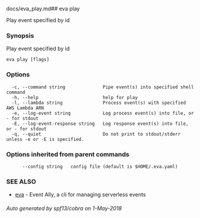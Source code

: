 docs/eva_play.md## eva play

Play event specified by id

### Synopsis

Play event specified by id

```
eva play [flags]
```

### Options

```
  -c, --command string              Pipe event(s) into specified shell command
  -h, --help                        help for play
  -l, --lambda string               Process event(s) with specified AWS Lambda ARN
  -e, --log-event string            Log process event(s) into file, or - for stdout
  -E, --log-event-response string   Log response event(s) into file, or - for stdout
  -q, --quiet                       Do not print to stdout/stderr unless -e or -E is specified.
```

### Options inherited from parent commands

```
      --config string   config file (default is $HOME/.eva.yaml)
```

### SEE ALSO

* [eva](eva.md)	 - Event Ally, a cli for managing serverless events

###### Auto generated by spf13/cobra on 1-May-2018
